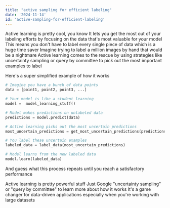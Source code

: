 ```yaml
---
title: "active sampling for efficient labeling"
date: '2024-11-14'
id: 'active-sampling-for-efficient-labeling'
---
```


Active learning is pretty cool, you know It lets you get the most out of your labeling efforts by focusing on the data that's most valuable for your model This means you don't have to label every single piece of data which is a huge time saver Imagine trying to label a million images by hand that would be a nightmare Active learning comes to the rescue by using strategies like uncertainty sampling or query by committee to pick out the most important examples to label 

Here's a super simplified example of how it works

```python
# Imagine you have a bunch of data points
data = [point1, point2, point3, ...] 

# Your model is like a student learning
model =  model_learning_stuff()

# Model makes predictions on unlabeled data
predictions = model.predict(data)

# Active learning picks out the most uncertain predictions
most_uncertain_predictions = get_most_uncertain_predictions(predictions)

# You label these uncertain examples 
labeled_data = label_data(most_uncertain_predictions)

# Model learns from the new labeled data
model.learn(labeled_data)
```

And guess what  this process repeats until you reach a satisfactory performance 

Active learning is pretty powerful stuff  Just Google "uncertainty sampling" or "query by committee" to learn more about how it works  It's a game changer for data-driven applications especially when you're working with large datasets
